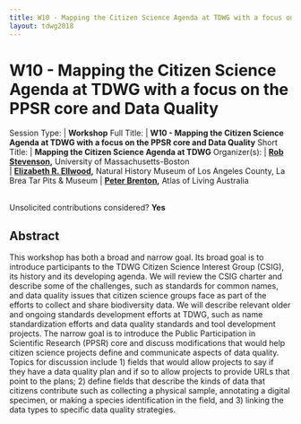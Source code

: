 ```yaml
---
title: W10 - Mapping the Citizen Science Agenda at TDWG with a focus on the PPSR core and Data Quality
layout: tdwg2018
---
```


# W10 - Mapping the Citizen Science Agenda at TDWG with a focus on the PPSR core and Data Quality

Session Type: | **Workshop**
Full Title:   | **W10 - Mapping the Citizen Science Agenda at TDWG with a focus on the PPSR core and Data Quality**
Short Title:  | **Mapping the Citizen Science Agenda at TDWG**
Organizer(s): | **[Rob Stevenson](mailto:rdstevenson10@gmail.com),** University of Massachusetts-Boston  
              | **[Elizabeth R. Ellwood](mailto:lellwood@tarpits.org),** Natural History Museum of Los Angeles County, La Brea Tar Pits & Museum
              | **[Peter Brenton](mailto:Peter.Brenton@csiro.au),** Atlas of Living Australia


<p><br />Unsolicited contributions considered?  <strong>Yes</strong></p>  

<!--
4. 	Number of 80 minute sessions requested. We will accommodate requests of more than one session as space and time allows. Individual talks may be 10 or 20 minutes in duration, subject to the number of contributors approved for any given session.
We are requesting 1, 80-minute session.
-->

## Abstract  

This workshop has both a broad and narrow goal.  Its broad goal is to introduce participants to the TDWG Citizen Science Interest Group (CSIG), its history and its developing agenda. We will review the CSIG charter and describe some of the challenges, such as standards for common names, and data quality issues that citizen science groups face as part of the efforts to collect and share biodiversity data. We will describe relevant older and ongoing standards development efforts at TDWG, such as name standardization efforts and data quality standards and tool development projects. The narrow goal is to introduce the Public Participation in Scientific Research (PPSR) core and discuss modifications that would help citizen science projects define and communicate aspects of data quality.  Topics for discussion include 1) fields that would allow projects to say if they have a data quality plan and if so to allow projects to provide URLs that point to the plans; 2) define fields that describe the kinds of data that citizens contribute such as collecting a physical sample, annotating a digital specimen, or making a species identification in the field, and 3) linking the data types to specific data quality strategies.  
